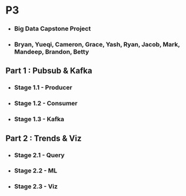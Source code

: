 # P3 
- ### Big Data Capstone Project
- ### Bryan, Yueqi, Cameron, Grace, Yash, Ryan, Jacob, Mark, Mandeep, Brandon, Betty

## Part 1 : Pubsub & Kafka 
- ### Stage 1.1 - Producer
- ### Stage 1.2 - Consumer
- ### Stage 1.3 - Kafka

## Part 2 : Trends & Viz 
- ### Stage 2.1 - Query
- ### Stage 2.2 - ML
- ### Stage 2.3 - Viz